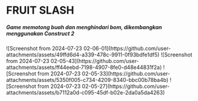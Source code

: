 <h1> FRUIT SLASH </h1>
<h5> Game memotong buah dan menghindari bom, dikembangkan menggunakan Construct 2</h5>
![Screenshot from 2024-07-23 02-06-01](https://github.com/user-attachments/assets/49ffd6d4-a339-478c-9911-0f93bdfe1df5)
![Screenshot from 2024-07-23 02-05-43](https://github.com/user-attachments/assets/ff44eebd-7198-4907-8fe0-d48e44831f2a)
![Screenshot from 2024-07-23 02-05-33](https://github.com/user-attachments/assets/5350f005-c734-4209-8340-bbc00b78ba4b)
![Screenshot from 2024-07-23 02-05-27](https://github.com/user-attachments/assets/b7112a0d-c095-45df-b02e-2da0a5da4263)
